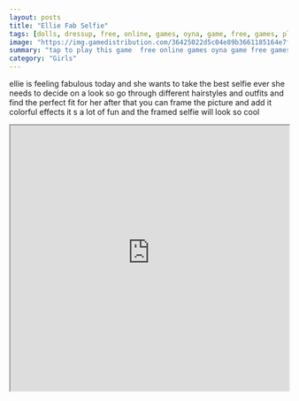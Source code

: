```yaml
---
layout: posts
title: "Ellie Fab Selfie"
tags: [dolls, dressup, free, online, games, oyna, game, free, games, play, play, games]
image: "https://img.gamedistribution.com/36425022d5c04e89b3661185164e7fa8-512x384.jpeg"
summary: "tap to play this game  free online games oyna game free games play play games"
category: "Girls"
---
```


ellie is feeling fabulous today and she wants to take the best selfie ever she needs to decide on a look so go through different hairstyles and outfits and find the perfect fit for her after that you can frame the picture and add it colorful effects it s a lot of fun and the framed selfie will look so cool

<iframe width="100%" height="480px;" src="https://html5.gamedistribution.com/36425022d5c04e89b3661185164e7fa8/"></iframe>
